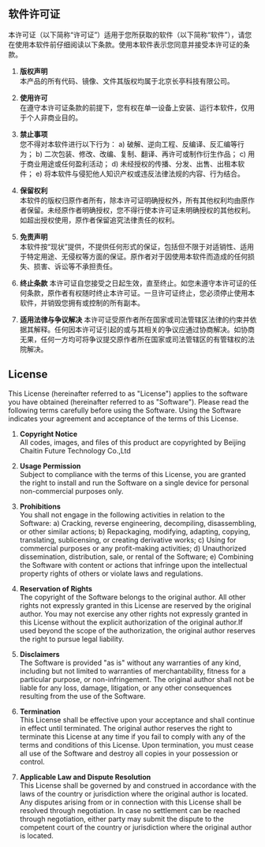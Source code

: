## 软件许可证

本许可证（以下简称“许可证”）适用于您所获取的软件（以下简称“软件”），请您在使用本软件前仔细阅读以下条款。使用本软件表示您同意并接受本许可证的条款。

1. **版权声明**  
本产品的所有代码、镜像、文件其版权均属于北京长亭科技有限公司。

2. **使用许可**  
在遵守本许可证条款的前提下，您有权在单一设备上安装、运行本软件，仅用于个人非商业目的。

3. **禁止事项**  
您不得对本软件进行以下行为：
    a) 破解、逆向工程、反编译、反汇编等行为；
    b) 二次包装、修改、改编、复制、翻译、再许可或制作衍生作品；
    c) 用于商业用途或任何盈利活动；
    d) 未经授权的传播、分发、出售、出租本软件；
    e) 将本软件与侵犯他人知识产权或违反法律法规的内容、行为结合。

4. **保留权利**  
本软件的版权归原作者所有，除本许可证明确授权外，所有其他权利均由原作者保留。未经原作者明确授权，您不得行使本许可证未明确授权的其他权利。如超出授权使用，原作者保留追究法律责任的权利。

5. **免责声明**  
本软件按“现状”提供，不提供任何形式的保证，包括但不限于对适销性、适用于特定用途、无侵权等方面的保证。原作者对于因使用本软件而造成的任何损失、损害、诉讼等不承担责任。

6. **终止条款**
本许可证自您接受之日起生效，直至终止。如您未遵守本许可证的任何条款，原作者有权随时终止本许可证。一旦许可证终止，您必须停止使用本软件，并销毁您拥有或控制的所有副本。

7. **适用法律与争议解决**
本许可证受原作者所在国家或司法管辖区法律的约束并依据其解释。任何因本许可证引起的或与其相关的争议应通过协商解决。如协商无果，任何一方均可将争议提交原作者所在国家或司法管辖区的有管辖权的法院解决。

## License

This License (hereinafter referred to as "License") applies to the software you have obtained (hereinafter referred to as "Software"). Please read the following terms carefully before using the Software. Using the Software indicates your agreement and acceptance of the terms of this License.

1. **Copyright Notice**  
All codes, images, and files of this product are copyrighted by Beijing Chaitin Future Technology Co.,Ltd

2. **Usage Permission**  
Subject to compliance with the terms of this License, you are granted the right to install and run the Software on a single device for personal non-commercial purposes only.

3. **Prohibitions**  
You shall not engage in the following activities in relation to the Software:
    a) Cracking, reverse engineering, decompiling, disassembling, or other similar actions;
    b) Repackaging, modifying, adapting, copying, translating, sublicensing, or creating derivative works;
    c) Using for commercial purposes or any profit-making activities;
    d) Unauthorized dissemination, distribution, sale, or rental of the Software;
    e) Combining the Software with content or actions that infringe upon the intellectual property rights of others or violate laws and regulations.

4. **Reservation of Rights**  
The copyright of the Software belongs to the original author. All other rights not expressly granted in this License are reserved by the original author. You may not exercise any other rights not expressly granted in this License without the explicit authorization of the original author.If used beyond the scope of the authorization, the original author reserves the right to pursue legal liability.

5. **Disclaimers**  
The Software is provided "as is" without any warranties of any kind, including but not limited to warranties of merchantability, fitness for a particular purpose, or non-infringement. The original author shall not be liable for any loss, damage, litigation, or any other consequences resulting from the use of the Software.

6. **Termination**  
This License shall be effective upon your acceptance and shall continue in effect until terminated. The original author reserves the right to terminate this License at any time if you fail to comply with any of the terms and conditions of this License. Upon termination, you must cease all use of the Software and destroy all copies in your possession or control.

7. **Applicable Law and Dispute Resolution**  
This License shall be governed by and construed in accordance with the laws of the country or jurisdiction where the original author is located. Any disputes arising from or in connection with this License shall be resolved through negotiation. In case no settlement can be reached through negotiation, either party may submit the dispute to the competent court of the country or jurisdiction where the original author is located.
